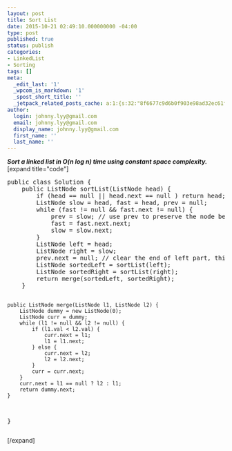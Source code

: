 ```yaml
---
layout: post
title: Sort List
date: 2015-10-21 02:49:10.000000000 -04:00
type: post
published: true
status: publish
categories:
- LinkedList
- Sorting
tags: []
meta:
  _edit_last: '1'
  _wpcom_is_markdown: '1'
  _spost_short_title: ''
  _jetpack_related_posts_cache: a:1:{s:32:"8f6677c9d6b0f903e98ad32ec61f8deb";a:2:{s:7:"expires";i:1466994993;s:7:"payload";a:3:{i:0;a:1:{s:2:"id";i:1848;}i:1;a:1:{s:2:"id";i:238;}i:2;a:1:{s:2:"id";i:236;}}}}
author:
  login: johnny.lyy@gmail.com
  email: johnny.lyy@gmail.com
  display_name: johnny.lyy@gmail.com
  first_name: ''
  last_name: ''
---
```

<p><strong><em>Sort a linked list in O(n log n) time using constant space complexity.</em></strong><br />
[expand title="code"]</p>
<pre>
public class Solution {
    public ListNode sortList(ListNode head) {
        if (head == null || head.next == null ) return head;
        ListNode slow = head, fast = head, prev = null;
        while (fast != null && fast.next != null) {
            prev = slow; // use prev to preserve the node before mid node
            fast = fast.next.next;
            slow = slow.next;
        }
        ListNode left = head;
        ListNode right = slow; 
        prev.next = null; // clear the end of left part, this is why we need prev
        ListNode sortedLeft = sortList(left);
        ListNode sortedRight = sortList(right);
        return merge(sortedLeft, sortedRight);
    }
    
    
    public ListNode merge(ListNode l1, ListNode l2) {
        ListNode dummy = new ListNode(0);
        ListNode curr = dummy;
        while (l1 != null && l2 != null) {
            if (l1.val < l2.val) {
                curr.next = l1;
                l1 = l1.next;
            } else {
                curr.next = l2;
                l2 = l2.next;
            }
            curr = curr.next;
        }
        curr.next = l1 == null ? l2 : l1;
        return dummy.next;
    }
}
</pre>
<p>[/expand]</p>
